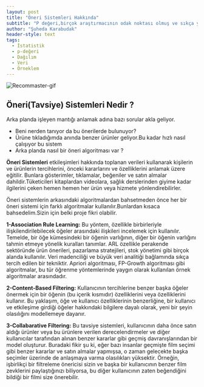 ```yaml
---
layout: post
title: "Öneri Sistemleri Hakkında"
subtitle: "P değeri,birçok araştırmacının odak noktası olmuş ve sıkça yanlış yorumlanmış bir istatistiksel ölçüdür.Bu yazıda,p değerinin ne olduğunu,nasıl hesaplandığını ve en önemlisi nasıl doğru bir şekilde yorumlanması gerektiğini ele alacağım."
author: "Şuheda Karabudak"
header-style: text
tags:
  - İstatistik
  - p-değeri
  - Dağılım
  - Veri
  - Örneklem
---
```


![Recommaster-gif](https://github.com/suhedakarabudak/suhedakarabudak.github.io/assets/100937634/11332841-f1ce-40e9-ba5c-01ec71500ccc)


Öneri(Tavsiye) Sistemleri Nedir ?
--
Arka planda işleyen mantığı anlamak adına bazı sorular akla geliyor.
- Beni nerden tanıyor da bu önerilerde bulunuyor?
- Ürüne tıkladığımda anında benzer ürünler geliyor.Bu kadar hızlı nasıl çalışıyor bu sistem
- Arka planda nasıl bir öneri algoritması var ?
  
**Öneri Sistemleri** etkileşimleri hakkında toplanan verileri kullanarak kişilerin ve ürünlerin tercihlerini, önceki kararlarını ve özelliklerini anlamak üzere eğitilir. Bunlara gösterimler, tıklamalar, beğeniler ve satın almalar dahildir.Tüketicileri kitaplardan videolara, sağlık derslerinden giyime kadar ilgilerini çeken hemen hemen her ürün veya hizmete yönlendirebilirler.

Öneri sistemlerin arkasındaki algoritmalardan bahsetmeden önce her bir öneri sistemi için farklı algoritmalar kullanılır.Bunlardan kısaca bahsedelim.Sizin için belki proje fikri olabilir.

**1-Association Rule Learning:** Bu yöntem, özellikle birbirleriyle ilişkilendirilebilecek öğeler arasındaki ilişkileri incelemek için kullanılır. Temelde, bir öğe kümesindeki bir öğenin varlığının, diğer bir öğenin varlığını tahmin etmeye yönelik kuralları tanımlar.
ARL özellikle perakende sektöründe ürün önerileri, pazarlama stratejileri, stok yönetimi gibi birçok alanda kullanılır. Veri madenciliği ve büyük veri analitiği bağlamında sıkça tercih edilen bir tekniktir. Apriori algoritması, FP-Growth algoritması gibi algoritmalar, bu tür öğrenme yöntemlerinde yaygın olarak kullanılan örnek algoritmalar arasındadır.

**2-Content-Based Filtering:** Kullanıcının tercihlerine benzer başka öğeler önermek için bir öğenin (bu içerik kısmıdır) özelliklerini veya özelliklerini kullanır. Bu yaklaşım, öğe ve kullanıcı özelliklerinin benzerliğine, bir kullanıcı ve etkileşime girdiği öğeler hakkındaki bilgilere dayalı olarak, yeni bir şeyin olasılığını modellemeye dayanır. 

**3-Collabarative Filtering:** Bu tavsiye sistemleri, kullanıcının daha önce satın aldığı ürünler veya bu ürünlere verilen derecelendirmeler ve diğer kullanıcılar tarafından alınan benzer kararlar gibi geçmiş davranışlarından bir model oluşturur. Buradaki fikir şu ki, eğer bazı insanlar geçmişte film seçimi gibi benzer kararlar ve satın almalar yapmışsa, o zaman gelecekte başka seçimler üzerinde de anlaşmaya varma olasılıkları yüksektir. Örneğin, işbirlikçi bir filtreleme önericisi sizin ve başka bir kullanıcının benzer film zevklerini paylaştığınızı biliyorsa, bu diğer kullanıcının zaten beğendiğini bildiği bir filmi size önerebilir.
